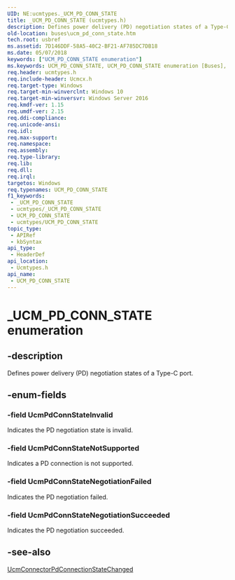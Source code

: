 ```yaml
---
UID: NE:ucmtypes._UCM_PD_CONN_STATE
title: _UCM_PD_CONN_STATE (ucmtypes.h)
description: Defines power delivery (PD) negotiation states of a Type-C port.
old-location: buses\ucm_pd_conn_state.htm
tech.root: usbref
ms.assetid: 7D146DDF-58A5-40C2-BF21-AF785DC7DB18
ms.date: 05/07/2018
keywords: ["UCM_PD_CONN_STATE enumeration"]
ms.keywords: UCM_PD_CONN_STATE, UCM_PD_CONN_STATE enumeration [Buses], UcmPdConnStateInvalid, UcmPdConnStateNegotiationFailed, UcmPdConnStateNegotiationSucceeded, UcmPdConnStateNotSupported, _UCM_PD_CONN_STATE, buses.ucm_pd_conn_state, ucmtypes/UCM_PD_CONN_STATE, ucmtypes/UcmPdConnStateInvalid, ucmtypes/UcmPdConnStateNegotiationFailed, ucmtypes/UcmPdConnStateNegotiationSucceeded, ucmtypes/UcmPdConnStateNotSupported
req.header: ucmtypes.h
req.include-header: Ucmcx.h
req.target-type: Windows
req.target-min-winverclnt: Windows 10
req.target-min-winversvr: Windows Server 2016
req.kmdf-ver: 1.15
req.umdf-ver: 2.15
req.ddi-compliance: 
req.unicode-ansi: 
req.idl: 
req.max-support: 
req.namespace: 
req.assembly: 
req.type-library: 
req.lib: 
req.dll: 
req.irql: 
targetos: Windows
req.typenames: UCM_PD_CONN_STATE
f1_keywords:
 - _UCM_PD_CONN_STATE
 - ucmtypes/_UCM_PD_CONN_STATE
 - UCM_PD_CONN_STATE
 - ucmtypes/UCM_PD_CONN_STATE
topic_type:
 - APIRef
 - kbSyntax
api_type:
 - HeaderDef
api_location:
 - Ucmtypes.h
api_name:
 - UCM_PD_CONN_STATE
---
```


# _UCM_PD_CONN_STATE enumeration


## -description

Defines power delivery (PD) negotiation states of a Type-C port.

## -enum-fields

### -field UcmPdConnStateInvalid

Indicates the PD negotiation state is invalid.

### -field UcmPdConnStateNotSupported

Indicates a PD connection is not supported.

### -field UcmPdConnStateNegotiationFailed

Indicates the PD negotiation failed.

### -field UcmPdConnStateNegotiationSucceeded

Indicates the PD negotiation succeeded.

## -see-also

<a href="https://docs.microsoft.com/windows-hardware/drivers/ddi/ucmmanager/nf-ucmmanager-ucmconnectorpdconnectionstatechanged">UcmConnectorPdConnectionStateChanged</a>

